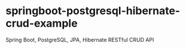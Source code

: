 # springboot-postgresql-hibernate-crud-example
Spring Boot, PostgreSQL, JPA, Hibernate RESTful CRUD API
